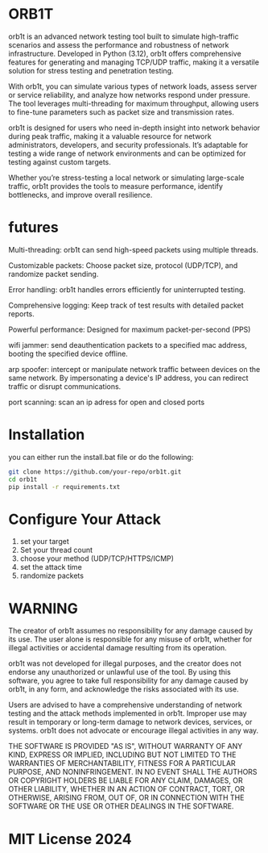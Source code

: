# ORB1T

orb1t is an advanced network testing tool built to simulate high-traffic scenarios and assess the performance and robustness of network infrastructure. Developed in Python (3.12), orb1t offers comprehensive features for generating and managing TCP/UDP traffic, making it a versatile solution for stress testing and penetration testing.

With orb1t, you can simulate various types of network loads, assess server or service reliability, and analyze how networks respond under pressure. The tool leverages multi-threading for maximum throughput, allowing users to fine-tune parameters such as packet size and transmission rates.

orb1t is designed for users who need in-depth insight into network behavior during peak traffic, making it a valuable resource for network administrators, developers, and security professionals. It’s adaptable for testing a wide range of network environments and can be optimized for testing against custom targets.

Whether you’re stress-testing a local network or simulating large-scale traffic, orb1t provides the tools to measure performance, identify bottlenecks, and improve overall resilience.


# futures
Multi-threading: orb1t can send high-speed packets using multiple threads.

Customizable packets: Choose packet size, protocol (UDP/TCP), and randomize packet sending.

Error handling: orb1t handles errors efficiently for uninterrupted testing.

Comprehensive logging: Keep track of test results with detailed packet reports.

Powerful performance: Designed for maximum packet-per-second (PPS)

wifi jammer: send deauthentication packets to a specified mac address, booting the specified device offline.

arp spoofer: intercept or manipulate network traffic between devices on the same network. 
By impersonating a device's IP address, you can redirect traffic or disrupt communications.

port scanning: scan an ip adress for open and closed ports

# Installation
you can either run the install.bat file or do the following:
```bash
git clone https://github.com/your-repo/orb1t.git
cd orb1t
pip install -r requirements.txt
```


# Configure Your Attack
1. set your target
2. Set your thread count
3. choose your method (UDP/TCP/HTTPS/ICMP)
4. set the attack time
5. randomize packets

# WARNING
The creator of orb1t assumes no responsibility for any damage caused by its use. The user alone is responsible for any misuse of orb1t, whether for illegal activities or accidental damage resulting from its operation.

orb1t was not developed for illegal purposes, and the creator does not endorse any unauthorized or unlawful use of the tool. By using this software, you agree to take full responsibility for any damage caused by orb1t, in any form, and acknowledge the risks associated with its use.

Users are advised to have a comprehensive understanding of network testing and the attack methods implemented in orb1t. Improper use may result in temporary or long-term damage to network devices, services, or systems. orb1t does not advocate or encourage illegal activities in any way.

THE SOFTWARE IS PROVIDED "AS IS", WITHOUT WARRANTY OF ANY KIND, EXPRESS OR IMPLIED, INCLUDING BUT NOT LIMITED TO THE WARRANTIES OF MERCHANTABILITY, FITNESS FOR A PARTICULAR PURPOSE, AND NONINFRINGEMENT. IN NO EVENT SHALL THE AUTHORS OR COPYRIGHT HOLDERS BE LIABLE FOR ANY CLAIM, DAMAGES, OR OTHER LIABILITY, WHETHER IN AN ACTION OF CONTRACT, TORT, OR OTHERWISE, ARISING FROM, OUT OF, OR IN CONNECTION WITH THE SOFTWARE OR THE USE OR OTHER DEALINGS IN THE SOFTWARE.

# MIT License 2024
